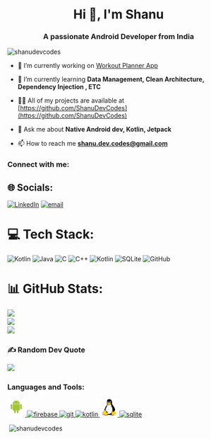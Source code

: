 <h1 align="center">Hi 👋, I'm Shanu</h1>
<h3 align="center">A passionate Android Developer from India</h3>

<p align="left"> <img src="https://komarev.com/ghpvc/?username=shanudevcodes&label=Profile%20views&color=0e75b6&style=flat" alt="shanudevcodes" /> </p>

- 🔭 I’m currently working on [Workout Planner App](https://github.com/ShanuDevCodes/My_Workout_Plan)

- 🌱 I’m currently learning **Data Management, Clean Architecture, Dependency Injection , ETC**

- 👨‍💻 All of my projects are available at [https://github.com/ShanuDevCodes](https://github.com/ShanuDevCodes)

- 💬 Ask me about **Native Android dev, Kotlin, Jetpack**

- 📫 How to reach me **shanu.dev.codes@gmail.com**

<h3 align="left">Connect with me:</h3>
<p align="left">
</p>

## 🌐 Socials:
[![LinkedIn](https://img.shields.io/badge/LinkedIn-%230077B5.svg?logo=linkedin&logoColor=white)](https://linkedin.com/in/shanu-10b71722a) [![email](https://img.shields.io/badge/Email-D14836?logo=gmail&logoColor=white)](mailto:shanu.dev.codes@gmail.com) 

# 💻 Tech Stack:
![Kotlin](https://img.shields.io/badge/kotlin-%237F52FF.svg?style=for-the-badge&logo=kotlin&logoColor=white) ![Java](https://img.shields.io/badge/java-%23ED8B00.svg?style=for-the-badge&logo=openjdk&logoColor=white) ![C](https://img.shields.io/badge/c-%2300599C.svg?style=for-the-badge&logo=c&logoColor=white) ![C++](https://img.shields.io/badge/c++-%2300599C.svg?style=for-the-badge&logo=c%2B%2B&logoColor=white) ![Kotlin](https://img.shields.io/badge/kotlin-%237F52FF.svg?style=for-the-badge&logo=kotlin&logoColor=white) ![SQLite](https://img.shields.io/badge/sqlite-%2307405e.svg?style=for-the-badge&logo=sqlite&logoColor=white) ![GitHub](https://img.shields.io/badge/github-%23121011.svg?style=for-the-badge&logo=github&logoColor=white)
# 📊 GitHub Stats:
![](https://github-readme-stats.vercel.app/api?username=ShanuDevCodes&theme=nightowl&hide_border=false&include_all_commits=true&count_private=true)<br/>
![](https://nirzak-streak-stats.vercel.app/?user=ShanuDevCodes&theme=nightowl&hide_border=false)<br/>
![](https://github-readme-stats.vercel.app/api/top-langs/?username=ShanuDevCodes&theme=nightowl&hide_border=false&include_all_commits=true&count_private=true&layout=compact)

### ✍️ Random Dev Quote
![](https://quotes-github-readme.vercel.app/api?type=horizontal&theme=radical)

<!-- Proudly created with GPRM ( https://gprm.itsvg.in ) -->

<h3 align="left">Languages and Tools:</h3>
<p align="left"> <a href="https://developer.android.com" target="_blank" rel="noreferrer"> <img src="https://raw.githubusercontent.com/devicons/devicon/master/icons/android/android-original-wordmark.svg" alt="android" width="40" height="40"/> </a> <a href="https://firebase.google.com/" target="_blank" rel="noreferrer"> <img src="https://www.vectorlogo.zone/logos/firebase/firebase-icon.svg" alt="firebase" width="40" height="40"/> </a> <a href="https://git-scm.com/" target="_blank" rel="noreferrer"> <img src="https://www.vectorlogo.zone/logos/git-scm/git-scm-icon.svg" alt="git" width="40" height="40"/> </a> <a href="https://kotlinlang.org" target="_blank" rel="noreferrer"> <img src="https://www.vectorlogo.zone/logos/kotlinlang/kotlinlang-icon.svg" alt="kotlin" width="40" height="40"/> </a> <a href="https://www.linux.org/" target="_blank" rel="noreferrer"> <img src="https://raw.githubusercontent.com/devicons/devicon/master/icons/linux/linux-original.svg" alt="linux" width="40" height="40"/> </a> <a href="https://www.sqlite.org/" target="_blank" rel="noreferrer"> <img src="https://www.vectorlogo.zone/logos/sqlite/sqlite-icon.svg" alt="sqlite" width="40" height="40"/> </a> </p>

<p>&nbsp;<img align="center" src="https://github-readme-stats.vercel.app/api?username=shanudevcodes&show_icons=true&locale=en" alt="shanudevcodes" /></p>
